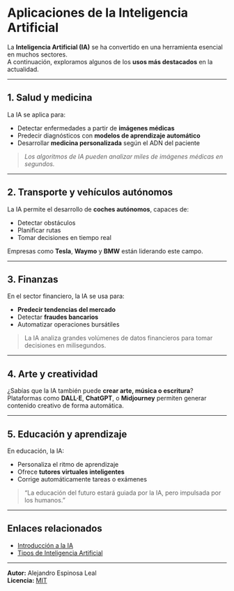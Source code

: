 # Aplicaciones de la Inteligencia Artificial

La **Inteligencia Artificial (IA)** se ha convertido en una herramienta esencial en muchos sectores.  
A continuación, exploramos algunos de los **usos más destacados** en la actualidad.

---

## 1. Salud y medicina

La IA se aplica para:
- Detectar enfermedades a partir de **imágenes médicas**
- Predecir diagnósticos con **modelos de aprendizaje automático**
- Desarrollar **medicina personalizada** según el ADN del paciente

> *Los algoritmos de IA pueden analizar miles de imágenes médicas en segundos.*

---

##  2. Transporte y vehículos autónomos

La IA permite el desarrollo de **coches autónomos**, capaces de:
- Detectar obstáculos
- Planificar rutas
- Tomar decisiones en tiempo real

Empresas como **Tesla**, **Waymo** y **BMW** están liderando este campo.

---

## 3. Finanzas

En el sector financiero, la IA se usa para:
- **Predecir tendencias del mercado**
- Detectar **fraudes bancarios**
- Automatizar operaciones bursátiles

>  La IA analiza grandes volúmenes de datos financieros para tomar decisiones en milisegundos.

---

##  4. Arte y creatividad

¿Sabías que la IA también puede **crear arte, música o escritura**?  
Plataformas como **DALL·E**, **ChatGPT**, o **Midjourney** permiten generar contenido creativo de forma automática.

---

##  5. Educación y aprendizaje

En educación, la IA:
- Personaliza el ritmo de aprendizaje
- Ofrece **tutores virtuales inteligentes**
- Corrige automáticamente tareas o exámenes

> “La educación del futuro estará guiada por la IA, pero impulsada por los humanos.”

---

##  Enlaces relacionados

- [Introducción a la IA](README.md)
- [Tipos de Inteligencia Artificial](tipos-de-ia.md)
---

**Autor:** Alejandro Espinosa Leal  
**Licencia:** [MIT](https://opensource.org/licenses/MIT)
